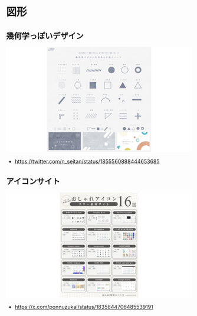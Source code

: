 # 図形
## 幾何学っぽいデザイン
![](./.image/figure001.png)
- https://twitter.com/n_seitan/status/1855560888444653685

## アイコンサイト
![](./.image/figure002.png)
- https://x.com/ponnuzukai/status/1835844706485539191